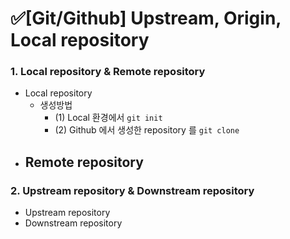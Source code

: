 # ✅[Git/Github] Upstream, Origin, Local repository



### 1. Local repository & Remote repository 

- Local repository
  - 생성방법
    - (1) Local 환경에서 `git init`
    - (2) Github 에서 생성한 repository 를 `git clone`
- Remote repository
  - 



### 2. Upstream repository & Downstream repository

- Upstream repository
- Downstream repository
